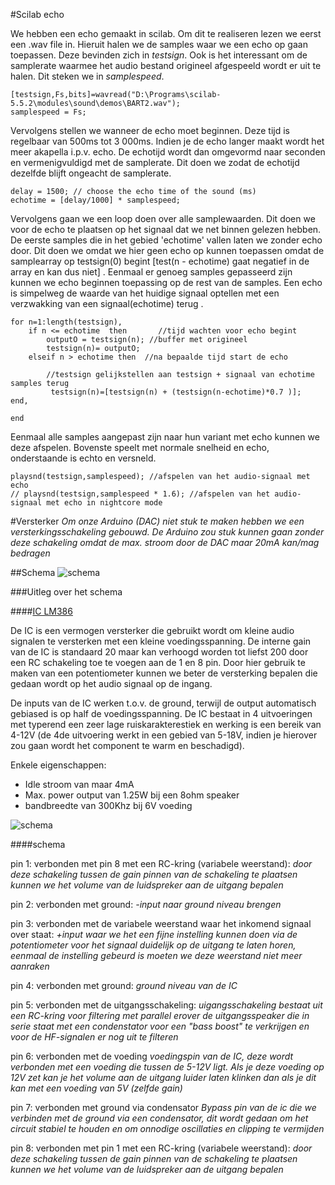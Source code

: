 #Scilab echo

We hebben een echo gemaakt in scilab. Om dit te realiseren lezen we eerst een .wav file in. Hieruit halen we de samples waar we een echo op gaan toepassen. Deze bevinden zich in *testsign*. Ook is het interessant om de samplerate waarmee het audio bestand origineel afgespeeld wordt er uit te halen. Dit steken we in *samplespeed*.
```
[testsign,Fs,bits]=wavread("D:\Programs\scilab-5.5.2\modules\sound\demos\BART2.wav");
samplespeed = Fs;
```
Vervolgens stellen we wanneer de echo moet beginnen. Deze tijd is regelbaar van 500ms tot 3 000ms. Indien je de echo langer maakt wordt het meer akapella i.p.v. echo. De echotijd wordt dan omgevormd naar seconden en vermenigvuldigd met de samplerate. Dit doen we zodat de echotijd dezelfde blijft ongeacht de samplerate.
```
delay = 1500; // choose the echo time of the sound (ms)
echotime = [delay/1000] * samplespeed;
```
Vervolgens gaan we een loop doen over alle samplewaarden. Dit doen we voor de echo te plaatsen op het signaal dat we net binnen gelezen hebben. De eerste samples die in het gebied 'echotime' vallen laten we zonder echo door. Dit doen we omdat we hier geen echo op kunnen toepassen omdat de samplearray op testsign(0) begint [test(n - echotime) gaat negatief in de array en kan dus niet] . Eenmaal er genoeg samples gepasseerd zijn kunnen we echo beginnen toepassing op de rest van de samples. Een echo is simpelweg de waarde van het huidige signaal optellen met een verzwakking van een signaal(echotime) terug .
```
for n=1:length(testsign),
    if n <= echotime  then       //tijd wachten voor echo begint
        outputO = testsign(n); //buffer met origineel
        testsign(n)= outputO;
    elseif n > echotime then  //na bepaalde tijd start de echo
        
        //testsign gelijkstellen aan testsign + signaal van echotime samples terug
         testsign(n)=[testsign(n) + (testsign(n-echotime)*0.7 )]; 
end,
 
end
```

Eenmaal alle samples aangepast zijn naar hun variant met echo kunnen we deze afspelen.
Bovenste speelt met normale snelheid en echo, onderstaande is echto en versneld.
```
playsnd(testsign,samplespeed); //afspelen van het audio-signaal met echo 
// playsnd(testsign,samplespeed * 1.6); //afspelen van het audio-signaal met echo in nightcore mode
```

#Versterker
*Om onze Arduino (DAC) niet stuk te maken hebben we een versterkingsschakeling gebouwd.*
*De Arduino zou stuk kunnen gaan zonder deze schakeling omdat de max. stroom door de DAC maar 20mA kan/mag bedragen*

##Schema
![schema](http://img.bhs4.com/b5/8/b5880d6404b791d21a95a238d8213884b2c2ce9f_large.jpg)

###Uitleg over het schema

####[IC LM386](http://www.biltek.tubitak.gov.tr/gelisim/elektronik/dosyalar/6/LM386.pdf)

De IC is een vermogen versterker die gebruikt wordt om kleine audio signalen te versterken met een kleine voedingsspanning.
De interne gain van de IC is standaard 20 maar kan verhoogd worden tot liefst 200 door een RC schakeling toe te voegen aan de 1 en 8 pin.
Door hier gebruik te maken van een potentiometer kunnen we beter de versterking bepalen die gedaan wordt op het audio signaal op de ingang.

De inputs van de IC werken t.o.v. de ground, terwijl de output automatisch gebiased is op half de voedingsspanning.
De IC bestaat in 4 uitvoeringen met typerend een zeer lage ruiskarakterestiek en werking is een bereik van 4-12V (de 4de uitvoering werkt in een gebied van 5-18V, indien je hierover zou gaan wordt het component te warm en beschadigd).

Enkele eigenschappen:
* Idle stroom van maar 4mA
* Max. power output van 1.25W bij een 8ohm speaker
* bandbreedte van 300Khz bij 6V voeding

![schema](http://i.imgur.com/nlC1tb1.jpg)

####schema

pin 1: verbonden met pin 8 met een RC-kring (variabele weerstand):
*door deze schakeling tussen de gain pinnen van de schakeling te plaatsen kunnen we het volume van de luidspreker aan de uitgang bepalen*

pin 2: verbonden met ground:
*-input naar ground niveau brengen* 

pin 3: verbonden met de variabele weerstand waar het inkomend signaal over staat:
*+input waar we het een fijne instelling kunnen doen via de potentiometer voor het signaal duidelijk op de uitgang te laten horen, eenmaal de instelling gebeurd is moeten we deze weerstand niet meer aanraken*

pin 4: verbonden met ground:
*ground niveau van de IC*

pin 5: verbonden met de uitgangsschakeling:
*uigangsschakeling bestaat uit een RC-kring voor filtering met parallel erover de uitgangsspeaker die in serie staat met een condenstator voor een "bass boost" te verkrijgen en voor de HF-signalen er nog uit te filteren*

pin 6: verbonden met de voeding
*voedingspin van de IC, deze wordt verbonden met een voeding die tussen de 5-12V ligt. Als je deze voeding op 12V zet kan je het volume aan de uitgang luider laten klinken dan als je dit kan met een voeding van 5V (zelfde gain)*

pin 7: verbonden met ground via condensator
*Bypass pin van de ic die we verbinden met de ground via een condensator, dit wordt gedaan om het circuit stabiel te houden en om onnodige oscillaties en clipping te vermijden*

pin 8: verbonden met pin 1 met een RC-kring (variabele weerstand):
*door deze schakeling tussen de gain pinnen van de schakeling te plaatsen kunnen we het volume van de luidspreker aan de uitgang bepalen*
